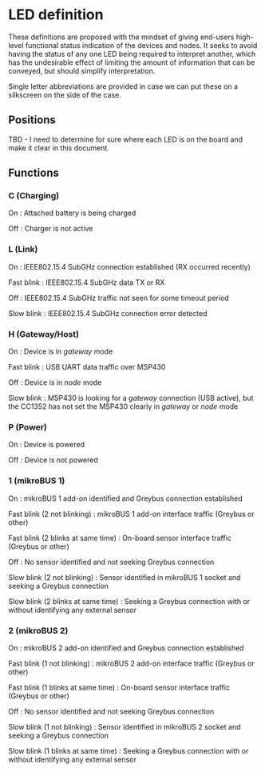 # LED definition

These definitions are proposed with the mindset of giving end-users high-level functional
status indication of the devices and nodes. It seeks to avoid having the status of any
one LED being required to interpret another, which has the undesirable effect of limiting
the amount of information that can be conveyed, but should simplify interpretation.

Single letter abbreviations are provided in case we can put these on a silkscreen on the
side of the case.

## Positions

TBD - I need to determine for sure where each LED is on the board and make it clear in this document.

## Functions

### C (Charging)

On
: Attached battery is being charged

Off
: Charger is not active

### L (Link)

On
: IEEE802.15.4 SubGHz connection established (RX occurred recently)

Fast blink
: IEEE802.15.4 SubGHz data TX or RX

Off
: IEEE802.15.4 SubGHz traffic not seen for some timeout period

Slow blink
: IEEE802.15.4 SubGHz connection error detected

### H (Gateway/Host)

On
: Device is in _gateway_ mode

Fast blink
: USB UART data traffic over MSP430

Off
: Device is in _node_ mode

Slow blink
: MSP430 is looking for a _gateway_ connection (USB active), but the CC1352 has not set the MSP430 clearly in _gateway_ or _node_ mode

### P (Power)

On
: Device is powered

Off
: Device is not powered

### 1 (mikroBUS 1)

On
: mikroBUS 1 add-on identified and Greybus connection established

Fast blink (2 not blinking)
: mikroBUS 1 add-on interface traffic (Greybus or other)

Fast blink (2 blinks at same time)
: On-board sensor interface traffic (Greybus or other)

Off
: No sensor identified and not seeking Greybus connection

Slow blink (2 not blinking)
: Sensor identified in mikroBUS 1 socket and seeking a Greybus connection

Slow blink (2 blinks at same time)
: Seeking a Greybus connection with or without identifying any external sensor

### 2 (mikroBUS 2)

On
: mikroBUS 2 add-on identified and Greybus connection established

Fast blink (1 not blinking)
: mikroBUS 2 add-on interface traffic (Greybus or other)

Fast blink (1 blinks at same time)
: On-board sensor interface traffic (Greybus or other)

Off
: No sensor identified and not seeking Greybus connection

Slow blink (1 not blinking)
: Sensor identified in mikroBUS 2 socket and seeking a Greybus connection

Slow blink (1 blinks at same time)
: Seeking a Greybus connection with or without identifying any external sensor

